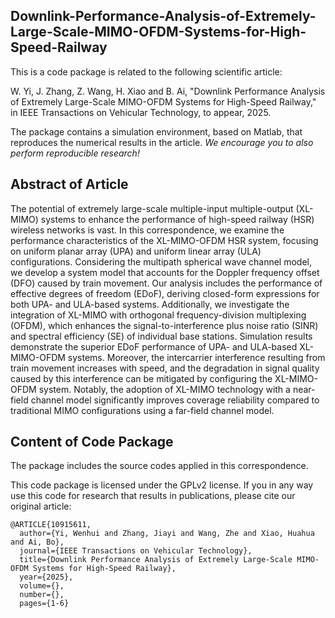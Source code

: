 ## Downlink-Performance-Analysis-of-Extremely-Large-Scale-MIMO-OFDM-Systems-for-High-Speed-Railway
This is a code package is related to the following scientific article:

W. Yi, J. Zhang, Z. Wang, H. Xiao and B. Ai, "Downlink Performance Analysis of Extremely Large-Scale MIMO-OFDM Systems for High-Speed Railway," in IEEE Transactions on Vehicular Technology, to appear, 2025.

The package contains a simulation environment, based on Matlab, that reproduces the numerical results in the article. *We encourage you to also perform reproducible research!*

## Abstract of Article

The potential of extremely large-scale multiple-input multiple-output (XL-MIMO) systems to enhance the performance of high-speed railway (HSR) wireless networks is vast. In this correspondence, we examine the performance characteristics of the XL-MIMO-OFDM HSR system, focusing on uniform planar array (UPA) and uniform linear array (ULA) configurations. Considering the multipath spherical wave channel model, we develop a system model that accounts for the Doppler frequency offset (DFO) caused by train movement. Our analysis includes the performance of effective degrees of freedom (EDoF), deriving closed-form expressions for both UPA- and ULA-based systems. Additionally, we investigate the integration of XL-MIMO with orthogonal frequency-division multiplexing (OFDM), which enhances the signal-to-interference plus noise ratio (SINR) and spectral efficiency (SE) of individual base stations. Simulation results demonstrate the superior EDoF performance of UPA- and ULA-based XL-MIMO-OFDM systems. Moreover, the intercarrier interference resulting from train movement increases with speed, and the degradation in signal quality caused by this interference can be mitigated by configuring the XL-MIMO-OFDM system. Notably, the adoption of XL-MIMO technology with a near-field channel model significantly improves coverage reliability compared to traditional MIMO configurations using a far-field channel model.

## Content of Code Package

The package includes the source codes applied in this correspondence.

This code package is licensed under the GPLv2 license. If you in any way use this code for research that results in publications, please cite our original article:

```
@ARTICLE{10915611,
  author={Yi, Wenhui and Zhang, Jiayi and Wang, Zhe and Xiao, Huahua and Ai, Bo},
  journal={IEEE Transactions on Vehicular Technology}, 
  title={Downlink Performance Analysis of Extremely Large-Scale MIMO-OFDM Systems for High-Speed Railway}, 
  year={2025},
  volume={},
  number={},
  pages={1-6}
```
